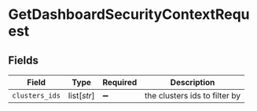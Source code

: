 # GetDashboardSecurityContextRequest


## Fields

| Field                         | Type                          | Required                      | Description                   |
| ----------------------------- | ----------------------------- | ----------------------------- | ----------------------------- |
| `clusters_ids`                | list[*str*]                   | :heavy_minus_sign:            | the clusters ids to filter by |